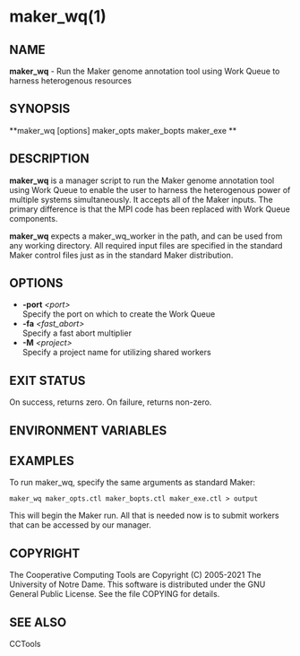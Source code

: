 






















# maker_wq(1)

## NAME
**maker_wq** - Run the Maker genome annotation tool using Work Queue to harness heterogenous resources

## SYNOPSIS
**maker_wq [options] maker_opts maker_bopts maker_exe **

## DESCRIPTION
**maker_wq** is a manager script to run the Maker genome annotation tool using Work Queue to enable the user to harness the heterogenous power of multiple systems simultaneously. It accepts all of the Maker inputs. The primary difference is that the MPI code has been replaced with Work Queue components.

**maker_wq** expects a maker_wq_worker in the path, and can be used from any working directory. All required input files are specified in the standard Maker control files just as in the standard Maker distribution.

## OPTIONS

- **-port** _&lt;port&gt;_<br />Specify the port on which to create the Work Queue
- **-fa** _&lt;fast_abort&gt;_<br />Specify a fast abort multiplier
- **-M** _&lt;project&gt;_<br />Specify a project name for utilizing shared workers


## EXIT STATUS
On success, returns zero.  On failure, returns non-zero.

## ENVIRONMENT VARIABLES

## EXAMPLES

To run maker_wq, specify the same arguments as standard Maker:
```
maker_wq maker_opts.ctl maker_bopts.ctl maker_exe.ctl > output
```
This will begin the Maker run. All that is needed now is to submit workers that can be accessed by our manager.

## COPYRIGHT

The Cooperative Computing Tools are Copyright (C) 2005-2021 The University of Notre Dame.  This software is distributed under the GNU General Public License.  See the file COPYING for details.

## SEE ALSO

CCTools
